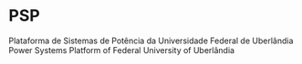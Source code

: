 # PSP
Plataforma de Sistemas de Potência da Universidade Federal de Uberlândia
Power Systems Platform of Federal University of Uberlândia

